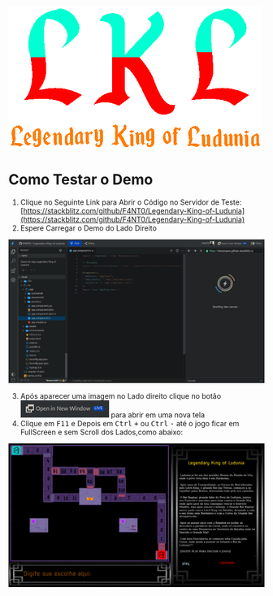 ![](https://github.com/F4NT0/Legendary-King-of-Ludunia/blob/master/src/assets/lkl-oficial.png)

# Como Testar o Demo

1) Clique no Seguinte Link para Abrir o Código no Servidor de Teste: [https://stackblitz.com/github/F4NT0/Legendary-King-of-Ludunia](https://stackblitz.com/github/F4NT0/Legendary-King-of-Ludunia)
2) Espere Carregar o Demo do Lado Direito

![](https://github.com/F4NT0/Legendary-King-of-Ludunia/blob/master/src/assets/loading.png)

3) Após aparecer uma imagem no Lado direito clique no botão ![](https://github.com/F4NT0/Legendary-King-of-Ludunia/blob/master/src/assets/button-fullscreen.png) para abrir em uma nova tela
4) Clique em <kbd>F11</kbd> e Depois em <kbd>Ctrl</kbd> <kbd>+</kbd> ou <kbd>Ctrl</kbd> <kbd>-</kbd> até o jogo ficar em FullScreen e sem Scroll dos Lados,como abaixo:

![](https://github.com/F4NT0/Legendary-King-of-Ludunia/blob/master/src/assets/image-game.png)

